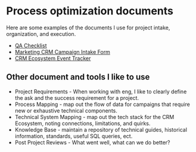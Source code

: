 # Process optimization documents
Here are some examples of the documents I use for project intake, organization, and execution.

* [QA Checklist](https://docs.google.com/document/d/1HqPSlt1MMu0Y3mEEJ4dq0WQvXdIHXPFbVRRW0KWt2UA/edit?tab=t.0)
* [Marketing CRM Campaign Intake Form](https://docs.google.com/document/d/1HXA8pzsG0kDC8xnVeAW3nLVz4VTbyUG0xN-vtDdo1yY/edit?tab=t.0)
* [CRM Ecosystem Event Tracker](https://docs.google.com/spreadsheets/d/1yscK0yls7kBsT6gGQNxsCbU4qgPSWTp8doXi1KAf92s/edit?usp=sharing)

## Other document and tools I like to use
* Project Requirements - When working with eng, I like to clearly define the ask and the success requirement for a project.
* Process Mapping - map out the flow of data for campaigns that require new or exhaustive technical components.
* Technical System Mapping - map out the tech stack for the CRM Ecosystem, noting connections, limitations, and quirks.
* Knowledge Base - maintain a repository of technical guides, historical information, standards, useful SQL queries, ect.
* Post Project Reviews - What went well, what can we do better?



